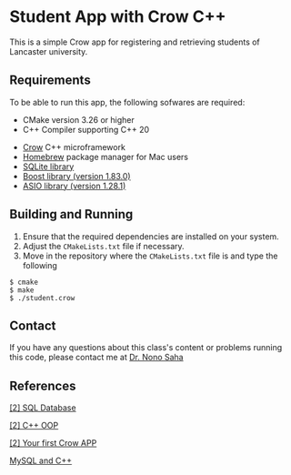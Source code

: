 #  Student App with Crow C++ 

This is a simple Crow app for registering and retrieving students of Lancaster university. 

## Requirements 
To be able to run this app, the following sofwares are required: 
- CMake version 3.26 or higher 
- C++ Compiler supporting C++ 20 
* [Crow](https://crowcpp.org/master/) C++ microframework
* [Homebrew](https://brew.sh/) package manager for Mac users
* [SQLite library](https://formulae.brew.sh/formula/sqlite)
* [Boost library (version 1.83.0)](https://formulae.brew.sh/formula/boost#default)
* [ASIO library (version 1.28.1)](https://formulae.brew.sh/formula/asio#default) 

## Building and Running

1. Ensure that the required dependencies are installed on your system.
2. Adjust the `CMakeLists.txt`​​ file if necessary.
3. Move in the repository where the `CMakeLists.txt`​​ file is and type the following

```
$ cmake 
$ make 
$ ./student.crow

``` 
## Contact
If you have any questions about this class's content or problems running this code, please contact me at [Dr. Nono Saha](mailto:cyrillecardinale@gmail.com.?subject=[GitHub]%20CART%20Lecture%20Material) 

## References
<a id="1" href="https://www.w3schools.com/sql/sql_create_db.asp">[2] SQL Database</a> 

<a id ="2" href="https://www.w3schools.com/cpp/cpp_oop.asp">[2] C++ OOP </a>

<a id ="3" href="https://crowcpp.org/1.2.1/getting_started/your_first_application/">[2] Your first Crow APP</a>

<a id = "4" href="https://dev.mysql.com/doc/connector-cpp/1.1/en/connector-cpp-examples-complete-example-1.html"> MySQL and C++</a>



